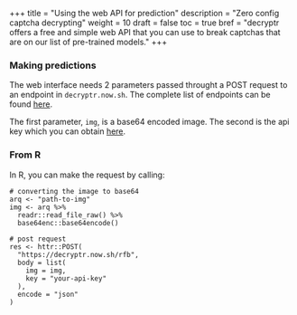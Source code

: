 +++
title = "Using the web API for prediction"
description = "Zero config captcha decrypting"
weight = 10
draft = false
toc = true
bref = "decryptr offers a free and simple web API that you can use to break captchas that are on our list of pre-trained models."
+++

### Making predictions

The web interface needs 2 parameters passed throught a POST request to an endpoint in `decryptr.now.sh`.
The complete list of endpoints can be found [here]().

The first parameter, `img`, is a base64 encoded image. The second is the api key which you can obtain [here](/get-key).

### From R

In R, you can make the request by calling:

```
# converting the image to base64
arq <- "path-to-img"
img <- arq %>%
  readr::read_file_raw() %>%
  base64enc::base64encode()

# post request
res <- httr::POST(
  "https://decryptr.now.sh/rfb",
  body = list(
    img = img,
    key = "your-api-key"
  ),
  encode = "json"
)
```

